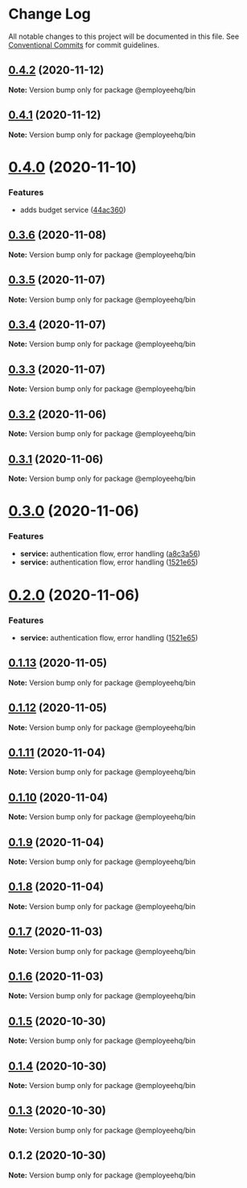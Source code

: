 # Change Log

All notable changes to this project will be documented in this file.
See [Conventional Commits](https://conventionalcommits.org) for commit guidelines.

## [0.4.2](https://github.com/dominicrico/employeehq/compare/@employeehq/bin@0.4.1...@employeehq/bin@0.4.2) (2020-11-12)

**Note:** Version bump only for package @employeehq/bin





## [0.4.1](https://github.com/dominicrico/employeehq/compare/@employeehq/bin@0.4.0...@employeehq/bin@0.4.1) (2020-11-12)

**Note:** Version bump only for package @employeehq/bin





# [0.4.0](https://github.com/dominicrico/employeehq/compare/@employeehq/bin@0.3.6...@employeehq/bin@0.4.0) (2020-11-10)


### Features

* adds budget service ([44ac360](https://github.com/dominicrico/employeehq/commit/44ac3601cf56c35ce2270fe096b5f319f8a34f09))





## [0.3.6](https://github.com/dominicrico/employeehq/compare/@employeehq/bin@0.3.5...@employeehq/bin@0.3.6) (2020-11-08)

**Note:** Version bump only for package @employeehq/bin





## [0.3.5](https://github.com/dominicrico/employeehq/compare/@employeehq/bin@0.3.4...@employeehq/bin@0.3.5) (2020-11-07)

**Note:** Version bump only for package @employeehq/bin





## [0.3.4](https://github.com/dominicrico/employeehq/compare/@employeehq/bin@0.3.3...@employeehq/bin@0.3.4) (2020-11-07)

**Note:** Version bump only for package @employeehq/bin





## [0.3.3](https://github.com/dominicrico/employeehq/compare/@employeehq/bin@0.3.2...@employeehq/bin@0.3.3) (2020-11-07)

**Note:** Version bump only for package @employeehq/bin





## [0.3.2](https://github.com/dominicrico/employeehq/compare/@employeehq/bin@0.3.1...@employeehq/bin@0.3.2) (2020-11-06)

**Note:** Version bump only for package @employeehq/bin





## [0.3.1](https://github.com/dominicrico/employeehq/compare/@employeehq/bin@0.3.0...@employeehq/bin@0.3.1) (2020-11-06)

**Note:** Version bump only for package @employeehq/bin





# [0.3.0](https://github.com/dominicrico/employeehq/compare/@employeehq/bin@0.1.13...@employeehq/bin@0.3.0) (2020-11-06)


### Features

* **service:** authentication flow, error handling ([a8c3a56](https://github.com/dominicrico/employeehq/commit/a8c3a568c1c373a616b70150422ce23de6ea979d))
* **service:** authentication flow, error handling ([1521e65](https://github.com/dominicrico/employeehq/commit/1521e65a1005bab2082cb73c06fd9feed9419d19))





# [0.2.0](https://github.com/dominicrico/employeehq/compare/@employeehq/bin@0.1.13...@employeehq/bin@0.2.0) (2020-11-06)


### Features

* **service:** authentication flow, error handling ([1521e65](https://github.com/dominicrico/employeehq/commit/1521e65a1005bab2082cb73c06fd9feed9419d19))





## [0.1.13](https://github.com/dominicrico/employeehq/compare/@employeehq/bin@0.1.12...@employeehq/bin@0.1.13) (2020-11-05)

**Note:** Version bump only for package @employeehq/bin





## [0.1.12](https://github.com/dominicrico/employeehq/compare/@employeehq/bin@0.1.11...@employeehq/bin@0.1.12) (2020-11-05)

**Note:** Version bump only for package @employeehq/bin





## [0.1.11](https://github.com/dominicrico/employeehq/compare/@employeehq/bin@0.1.10...@employeehq/bin@0.1.11) (2020-11-04)

**Note:** Version bump only for package @employeehq/bin





## [0.1.10](https://github.com/dominicrico/employeehq/compare/@employeehq/bin@0.1.9...@employeehq/bin@0.1.10) (2020-11-04)

**Note:** Version bump only for package @employeehq/bin





## [0.1.9](https://github.com/dominicrico/employeehq/compare/@employeehq/bin@0.1.8...@employeehq/bin@0.1.9) (2020-11-04)

**Note:** Version bump only for package @employeehq/bin





## [0.1.8](https://github.com/dominicrico/employeehq/compare/@employeehq/bin@0.1.7...@employeehq/bin@0.1.8) (2020-11-04)

**Note:** Version bump only for package @employeehq/bin





## [0.1.7](https://github.com/dominicrico/employeehq/compare/@employeehq/bin@0.1.6...@employeehq/bin@0.1.7) (2020-11-03)

**Note:** Version bump only for package @employeehq/bin





## [0.1.6](https://github.com/dominicrico/employeehq/compare/@employeehq/bin@0.1.5...@employeehq/bin@0.1.6) (2020-11-03)

**Note:** Version bump only for package @employeehq/bin





## [0.1.5](https://github.com/dominicrico/employeehq/compare/@employeehq/bin@0.1.4...@employeehq/bin@0.1.5) (2020-10-30)

**Note:** Version bump only for package @employeehq/bin





## [0.1.4](https://github.com/dominicrico/employeehq/compare/@employeehq/bin@0.1.3...@employeehq/bin@0.1.4) (2020-10-30)

**Note:** Version bump only for package @employeehq/bin





## [0.1.3](https://github.com/dominicrico/employeehq/compare/@employeehq/bin@0.1.2...@employeehq/bin@0.1.3) (2020-10-30)

**Note:** Version bump only for package @employeehq/bin





## 0.1.2 (2020-10-30)

**Note:** Version bump only for package @employeehq/bin
